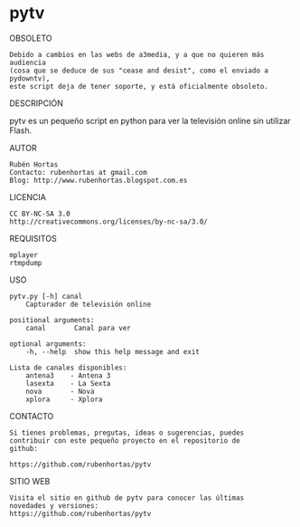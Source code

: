pytv
===========

OBSOLETO

	Debido a cambios en las webs de a3media, y a que no quieren más audiencia
	(cosa que se deduce de sus "cease and desist", como el enviado a pydowntv),
	este script deja de tener soporte, y está oficialmente obsoleto.

DESCRIPCIÓN 

   pytv es un pequeño script en python para ver la televisión 
   online sin utilizar Flash.

AUTOR

    Rubén Hortas
    Contacto: rubenhortas at gmail.com
    Blog: http://www.rubenhortas.blogspot.com.es

LICENCIA

    CC BY-NC-SA 3.0
    http://creativecommons.org/licenses/by-nc-sa/3.0/

REQUISITOS

    mplayer
    rtmpdump

USO
   
	pytv.py [-h] canal
		Capturador de televisión online

	positional arguments:
		canal       Canal para ver

	optional arguments:
		-h, --help  show this help message and exit

	Lista de canales disponibles:
		antena3    - Antena 3
		lasexta    - La Sexta
		nova       - Nova
		xplora     - Xplora


CONTACTO

    Si tienes problemas, pregutas, ideas o sugerencias, puedes
    contribuir con este pequeño proyecto en el repositorio de
    github:

    https://github.com/rubenhortas/pytv

SITIO WEB

    Visita el sitio en github de pytv para conocer las últimas
    novedades y versiones:
    https://github.com/rubenhortas/pytv

